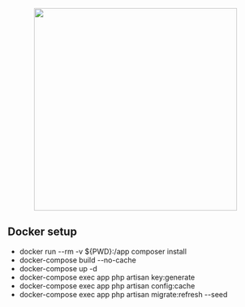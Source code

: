 <p align="center"><a href="https://laravel.com" target="_blank"><img src="https://raw.githubusercontent.com/laravel/art/master/logo-lockup/5%20SVG/2%20CMYK/1%20Full%20Color/laravel-logolockup-cmyk-red.svg" width="400"></a></p>

## Docker setup
- docker run --rm -v ${PWD}:/app composer install
- docker-compose build --no-cache
- docker-compose up -d
- docker-compose exec app php artisan key:generate
- docker-compose exec app php artisan config:cache
- docker-compose exec app php artisan migrate:refresh --seed
